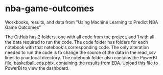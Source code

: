 # nba-game-outcomes
Workbooks, results, and data from "Using Machine Learning to Predict NBA Game Outcomes"

The GitHub has 2 folders, one with all code from the project, and 1 with all the data required to run the code. The code folder has folders for each notebook with that notebook's corresponding code. The only alteration needed to run the code is to change the source of the data in the read_csv lines to your local directory. The notebook folder also contains the PowerBI file, basketball_eda.pbix, containing the results from EDA. Upload this file to PowerBI to view the dashboard.
